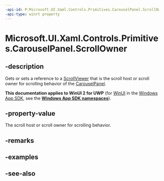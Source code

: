 ```yaml
---
-api-id: P:Microsoft.UI.Xaml.Controls.Primitives.CarouselPanel.ScrollOwner
-api-type: winrt property
---
```


<!-- Property syntax
public object ScrollOwner { get;  set; }
-->

# Microsoft.UI.Xaml.Controls.Primitives.CarouselPanel.ScrollOwner

## -description
Gets or sets a reference to a [ScrollViewer](../microsoft.ui.xaml.controls/scrollviewer.md) that is the scroll host or scroll owner for scrolling behavior of the [CarouselPanel](carouselpanel.md).

**This documentation applies to WinUI 2 for UWP** (for [WinUI](/windows/apps/winui/winui3/) in the [Windows App SDK](/windows/apps/windows-app-sdk/), see the **[Windows App SDK namespaces](/windows/windows-app-sdk/api/winrt/)**).

## -property-value
The scroll host or scroll owner for scrolling behavior.

## -remarks

## -examples

## -see-also
